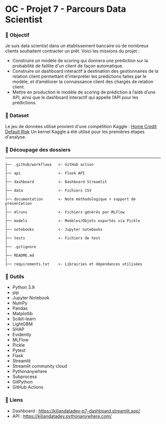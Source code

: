# OC - Projet 7 - Parcours Data Scientist

### 🚀 Objectif

Je suis data scientist dans un établissement bancaire où de nombreux clients souhaitent contracter un prêt.
Voici les missions du projet :

- Construire un modèle de scoring qui donnera une prédiction sur la probabilité de faillite d'un client de façon automatique.
- Construire un dashboard interactif à destination des gestionnaires de la relation client permettant d'interpréter les prédictions faites par le modèle, et d’améliorer la connaissance client des chargés de relation client.
- Mettre en production le modèle de scoring de prédiction à l’aide d’une API, ainsi que le dashboard interactif qui appelle l’API pour les prédictions.

### 💾 Dataset

Le jeu de données utilisé provient d'une compétition Kaggle : [Home Credit Default Risk](https://www.kaggle.com/c/home-credit-default-risk/data)
Un kernel Kaggle a été utilisé pour les premières étapes d'analyse.

### 📁 Découpage des dossiers
------------

    ├── .github/workflows   <- GitHub action
    │
    ├── api                 <- Flask API
    │
    ├── dashboard           <- Dashboard Streamlit
    │
    ├── data                <- Fichiers CSV
    │
    ├── documentation       <- Note méthodologique + support de présentation
    │
    ├── mlruns              <- Fichiers générés par MLFlow
    │
    ├── models              <- Modèles/Objets exportés via Pickle
    │
    ├── notebooks           <- Jupyter notebooks
    │
    ├── tests               <- Fichiers de test
    |
    ├── .gitignore
    |
    ├── README.md
    |
    ├── requirements.txt    <- Librairies et dépendances utilisées
    

### 🧰 Outils

- Python 3.9
- pip
- Jupyter Notebook
- NumPy
- Pandas
- Matplotlib
- Scikit-learn
- LightGBM
- SHAP
- Evidently
- MLFlow
- Pickle
- Pytest
- Flask
- Streamlit
- Streamlit community cloud
- Pythonanywhere
- Subprocess
- GitPython
- GitHub Actions

### 🔗 Liens

- Dashboard : https://kiliandatadev-p7-dashboard.streamlit.app/
- API : https://kiliandatadev.pythonanywhere.com/
